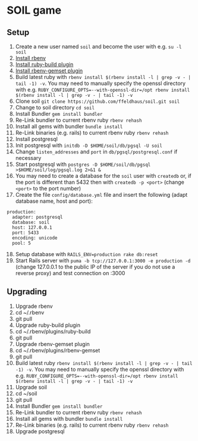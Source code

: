 # SOIL game

## Setup

1. Create a new user named `soil` and become the user with e.g. `su -l soil`
2. [Install rbenv](https://github.com/rbenv/rbenv#installation)
3. [Install ruby-build plugin](https://github.com/rbenv/ruby-build#installing-as-an-rbenv-plugin-recommended)
4. [Install rbenv-gemset plugin](https://github.com/jf/rbenv-gemset#github)
5. Build latest ruby with `rbenv install $(rbenv install -l | grep -v - | tail -1) -v`. You may need to manually specify the openssl directory with e.g. `RUBY_CONFIGURE_OPTS=--with-openssl-dir=/opt rbenv install $(rbenv install -l | grep -v - | tail -1) -v`
6. Clone soil `git clone https://github.com/ffeldhaus/soil.git soil`
7. Change to soil directory `cd soil`
8. Install Bundler `gem install bundler`
9. Re-Link bundler to current rbenv ruby `rbenv rehash`
10. Install all gems with bundler `bundle install`
11. Re-Link binaries (e.g. rails) to current rbenv ruby `rbenv rehash`
12. Install postgresql
13. Init postgresql with `initdb -D $HOME/soil/db/pgsql -U soil`
14. Change `listen_addresses` and `port` in `db/pgsql/postgresql.conf` if necessary
15. Start postgresql with `postgres -D $HOME/soil/db/pgsql >$HOME/soil/log/pgsql.log 2>&1 &`
16. You may need to create a database for the `soil` user with `createdb` or, if the port is different than 5432 then with `createdb -p <port>` (change `<port>` to the port number)
17. Create the file `config/database.yml` file and insert the following (adapt database name, host and port):
```
production:
  adapter: postgresql
  database: soil
  host: 127.0.0.1
  port: 5433
  encoding: unicode
  pool: 5
```
18. Setup database with `RAILS_ENV=production rake db:reset`
19. Start Rails server with `puma -b tcp://127.0.0.1:3000 -e production -d` (change 127.0.0.1 to the public IP of the server if you do not use a reverse proxy) and test connection on <IP>:3000

## Upgrading

1. Upgrade rbenv
  1. cd ~/.rbenv
  2. git pull
2. Upgrade ruby-build plugin
  1. cd ~/.rbenv/plugins/ruby-build
  2. git pull
3. Upgrade rbenv-gemset plugin
  1. cd ~/.rbenv/plugins/rbenv-gemset
  2. git pull
4. Build latest ruby `rbenv install $(rbenv install -l | grep -v - | tail -1) -v`. You may need to manually specify the openssl directory with e.g. `RUBY_CONFIGURE_OPTS=--with-openssl-dir=/opt rbenv install $(rbenv install -l | grep -v - | tail -1) -v`
5. Upgrade soil
  1. cd ~/soil
  2. git pull
6. Install Bundler `gem install bundler`
7. Re-Link bundler to current rbenv ruby `rbenv rehash`
8. Install all gems with bundler `bundle install`
9. Re-Link binaries (e.g. rails) to current rbenv ruby `rbenv rehash`
10. Upgrade postgresql
